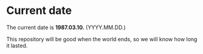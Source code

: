 # Current date

The current date is **1987.03.10.** (YYYY.MM.DD.)

This repository will be good when the world ends, so we will know how long it lasted.